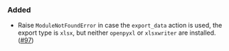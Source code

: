 <!--
A new scriv changelog fragment.

Uncomment the section that is right (remove the HTML comment wrapper).
-->

<!--
### Removed

- A bullet item for the Removed category.

-->

### Added

- Raise `ModuleNotFoundError` in case the `export_data` action is used, the export type is `xlsx`, but neither `openpyxl` or `xlsxwriter` are installed. ([#97](https://github.com/mckinsey/vizro/pull/97))

<!--
### Changed

- A bullet item for the Changed category.

-->
<!--
### Deprecated

- A bullet item for the Deprecated category.

-->
<!--
### Fixed

- A bullet item for the Fixed category.

-->
<!--
### Security

- A bullet item for the Security category.

-->

